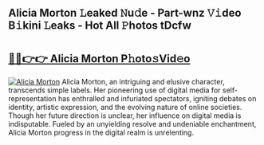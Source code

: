 ## Alicia Morton 𝙻eaked 𝙽u𝚍e - Part-wnz 𝚅𝚒deo B𝚒kini 𝙻eaks - Hot All 𝙿hotos tDcfw

# <h2><a href="http://ld18x1v.urlbe.top/?page=Alicia+Morton">🔗🔗👉👉 Alicia Morton P𝚑oto𝚜Vid𝚎o</a></h2>

[![Alicia Morton](https://i.imgur.com/eBuTRDB.gif)](http://ld18x1v.urlbe.top/?page=Alicia+Morton)
Alicia Morton, an intriguing and elusive character, transcends simple labels. Her pioneering use of digital media for self-representation has enthralled and infuriated spectators, igniting debates on identity, artistic expression, and the evolving nature of online societies. Though her future direction is unclear, her influence on digital media is indisputable. Fueled by an unyielding resolve and undeniable enchantment, Alicia Morton progress in the digital realm is unrelenting.
